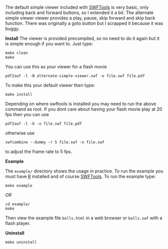 The default simple viewer included with [SWFTools](http://www.swftools.org/) is very basic, only including back and forward buttons, so I extended it a bit. The alternate simple viewer viewer provides a play, pause, skip forward and skip back function.  There was originally a goto button but I scrapped it because it was buggy. 


__Install__
The viewer is provided precompiled, so no need to do it again but it is simple enough if you want to.  Just type:

    make clean
    make 

You can use this as your viewer for a flash movie 

    pdf2swf -l -B alternate-simple-viewer.swf -o file.swf file.pdf

To make this your default viewer then type:

    make install

Depending on where swftools is installed you may need to run the above command as root. If you dont care about having your flash movie play at 20 fps then you can use

    pdf2swf -l -b -o file.swf file.pdf

otherwise use

    swfcombine --dummy -r 5 file.swf -o file.swf

to adjust the frame rate to 5 fps. 


__Example__

The `example/` directory shows the usage in practice.  To run the example you must have [R](http://r-project.org/) installed and of course [SWFTools](http://www.swftools.org/).  To run the example type:

    make example

_OR_

    cd example/
    make

Then view the example file `balls.html` in a web browser or `balls.swf` with a flash player.

__Uninstall__

    make uninstall
